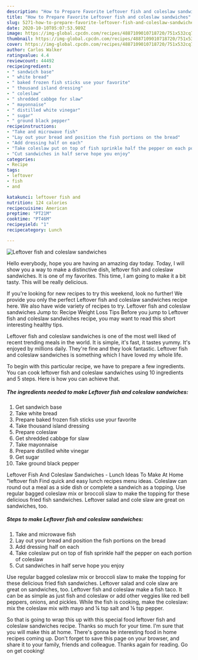 ```yaml
---
description: "How to Prepare Favorite Leftover fish and coleslaw sandwiches"
title: "How to Prepare Favorite Leftover fish and coleslaw sandwiches"
slug: 5271-how-to-prepare-favorite-leftover-fish-and-coleslaw-sandwiches
date: 2020-10-10T05:07:53.989Z
image: https://img-global.cpcdn.com/recipes/4887109010718720/751x532cq70/leftover-fish-and-coleslaw-sandwiches-recipe-main-photo.jpg
thumbnail: https://img-global.cpcdn.com/recipes/4887109010718720/751x532cq70/leftover-fish-and-coleslaw-sandwiches-recipe-main-photo.jpg
cover: https://img-global.cpcdn.com/recipes/4887109010718720/751x532cq70/leftover-fish-and-coleslaw-sandwiches-recipe-main-photo.jpg
author: Carlos Walker
ratingvalue: 4.4
reviewcount: 44492
recipeingredient:
- " sandwich base"
- " white bread"
- " baked frozen fish sticks use your favorite"
- " thousand island dressing"
- " coleslaw"
- " shredded cabbge for slaw"
- " mayonnaise"
- " distilled white vinegar"
- " sugar"
- " ground black pepper"
recipeinstructions:
- "Take and microwave fish"
- "Lay out your bread and position the fish portions on the bread"
- "Add dressing half on each"
- "Take coleslaw put on top of fish sprinkle half the pepper on each portion of coleslaw"
- "Cut sandwiches in half serve hope you enjoy"
categories:
- Recipe
tags:
- leftover
- fish
- and

katakunci: leftover fish and 
nutrition: 124 calories
recipecuisine: American
preptime: "PT21M"
cooktime: "PT46M"
recipeyield: "1"
recipecategory: Lunch

---
```



![Leftover fish and coleslaw sandwiches](https://img-global.cpcdn.com/recipes/4887109010718720/751x532cq70/leftover-fish-and-coleslaw-sandwiches-recipe-main-photo.jpg)

Hello everybody, hope you are having an amazing day today. Today, I will show you a way to make a distinctive dish, leftover fish and coleslaw sandwiches. It is one of my favorites. This time, I am going to make it a bit tasty. This will be really delicious.

If you&#39;re looking for new recipes to try this weekend, look no further! We provide you only the perfect Leftover fish and coleslaw sandwiches recipe here. We also have wide variety of recipes to try. Leftover fish and coleslaw sandwiches Jump to: Recipe Weight Loss Tips Before you jump to Leftover fish and coleslaw sandwiches recipe, you may want to read this short interesting healthy tips.

Leftover fish and coleslaw sandwiches is one of the most well liked of recent trending meals in the world. It is simple, it's fast, it tastes yummy. It's enjoyed by millions daily. They're fine and they look fantastic. Leftover fish and coleslaw sandwiches is something which I have loved my whole life.


To begin with this particular recipe, we have to prepare a few ingredients. You can cook leftover fish and coleslaw sandwiches using 10 ingredients and 5 steps. Here is how you can achieve that.

<!--inarticleads1-->

##### The ingredients needed to make Leftover fish and coleslaw sandwiches:

1. Get  sandwich base
1. Take  white bread
1. Prepare  baked frozen fish sticks use your favorite
1. Take  thousand island dressing
1. Prepare  coleslaw
1. Get  shredded cabbge for slaw
1. Take  mayonnaise
1. Prepare  distilled white vinegar
1. Get  sugar
1. Take  ground black pepper


Leftover Fish And Coleslaw Sandwiches - Lunch Ideas To Make At Home &#34;leftover fish Find quick and easy lunch recipes menu ideas. Coleslaw can round out a meal as a side dish or complete a sandwich as a topping. Use regular bagged coleslaw mix or broccoli slaw to make the topping for these delicious fried fish sandwiches. Leftover salad and cole slaw are great on sandwiches, too. 

<!--inarticleads2-->

##### Steps to make Leftover fish and coleslaw sandwiches:

1. Take and microwave fish
1. Lay out your bread and position the fish portions on the bread
1. Add dressing half on each
1. Take coleslaw put on top of fish sprinkle half the pepper on each portion of coleslaw
1. Cut sandwiches in half serve hope you enjoy


Use regular bagged coleslaw mix or broccoli slaw to make the topping for these delicious fried fish sandwiches. Leftover salad and cole slaw are great on sandwiches, too. Leftover fish and coleslaw make a fish taco. It can be as simple as just fish and coleslaw or add other veggies like red bell peppers, onions, and pickles. While the fish is cooking, make the coleslaw: mix the coleslaw mix with mayo and ¼ tsp salt and ⅛ tsp pepper. 

So that is going to wrap this up with this special food leftover fish and coleslaw sandwiches recipe. Thanks so much for your time. I'm sure that you will make this at home. There's gonna be interesting food in home recipes coming up. Don't forget to save this page on your browser, and share it to your family, friends and colleague. Thanks again for reading. Go on get cooking!

